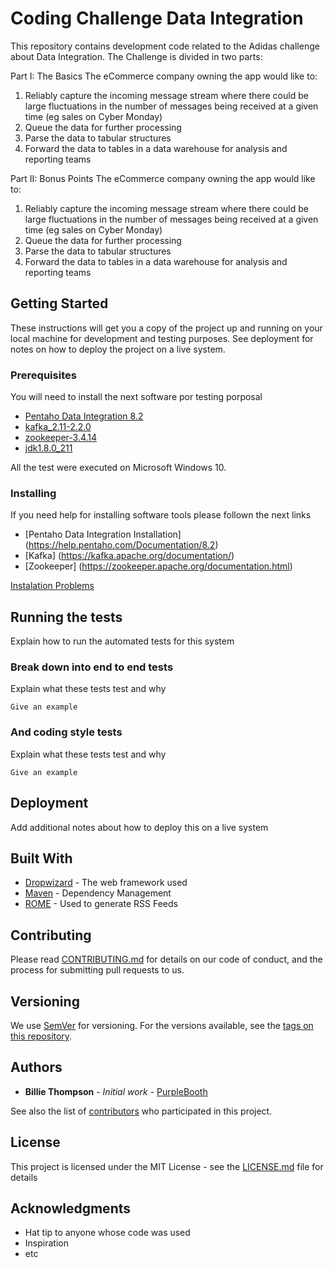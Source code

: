# Coding Challenge Data Integration

This repository contains development code related to the Adidas challenge about Data Integration.
The Challenge is divided in two parts:

Part I: The Basics
The eCommerce company owning the app would like to:
1) Reliably capture the incoming message stream where there could be large
fluctuations in the number of messages being received at a given time (eg sales on
Cyber Monday)
2) Queue the data for further processing
3) Parse the data to tabular structures
4) Forward the data to tables in a data warehouse for analysis and reporting teams

Part II: Bonus Points
The eCommerce company owning the app would like to:
1) Reliably capture the incoming message stream where there could be large
fluctuations in the number of messages being received at a given time (eg sales on
Cyber Monday)
2) Queue the data for further processing
3) Parse the data to tabular structures
4) Forward the data to tables in a data warehouse for analysis and reporting teams


## Getting Started

These instructions will get you a copy of the project up and running on your local machine for development and testing purposes. See deployment for notes on how to deploy the project on a live system.

### Prerequisites

You will need to install the next software por testing porposal 
* [Pentaho Data Integration 8.2](https://sourceforge.net/projects/pentaho/files/latest/download?aliId=137249511) 
* [kafka_2.11-2.2.0](https://kafka.apache.org/downloads) 
* [zookeeper-3.4.14](https://zookeeper.apache.org/releases.html)
* [jdk1.8.0_211](https://www.oracle.com/technetwork/java/javase/downloads/jdk8-downloads-2133151.html)

All the test were executed on Microsoft Windows 10.

### Installing

If you need help for installing software tools please follown the next links
* [Pentaho Data Integration Installation] (https://help.pentaho.com/Documentation/8.2)
* [Kafka] (https://kafka.apache.org/documentation/)
* [Zookeeper] (https://zookeeper.apache.org/documentation.html)

[Instalation Problems](InstalationProblems.md)

## Running the tests

Explain how to run the automated tests for this system

### Break down into end to end tests

Explain what these tests test and why

```
Give an example
```

### And coding style tests

Explain what these tests test and why

```
Give an example
```

## Deployment

Add additional notes about how to deploy this on a live system

## Built With

* [Dropwizard](http://www.dropwizard.io/1.0.2/docs/) - The web framework used
* [Maven](https://maven.apache.org/) - Dependency Management
* [ROME](https://rometools.github.io/rome/) - Used to generate RSS Feeds

## Contributing

Please read [CONTRIBUTING.md](https://gist.github.com/PurpleBooth/b24679402957c63ec426) for details on our code of conduct, and the process for submitting pull requests to us.

## Versioning

We use [SemVer](http://semver.org/) for versioning. For the versions available, see the [tags on this repository](https://github.com/your/project/tags). 

## Authors

* **Billie Thompson** - *Initial work* - [PurpleBooth](https://github.com/PurpleBooth)

See also the list of [contributors](https://github.com/your/project/contributors) who participated in this project.

## License

This project is licensed under the MIT License - see the [LICENSE.md](LICENSE.md) file for details

## Acknowledgments

* Hat tip to anyone whose code was used
* Inspiration
* etc


